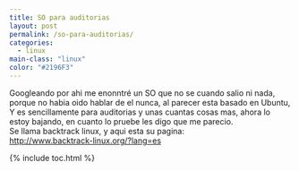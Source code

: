 ```yaml
---
title: SO para auditorias
layout: post
permalink: /so-para-auditorias/
categories:
  - linux
main-class: "linux"
color: "#2196F3"
---
```

Googleando por ahi me enonntré un SO que no se cuando salio ni nada, porque no habia oido hablar de el nunca, al parecer esta basado en Ubuntu, Y es sencillamente para auditorias y unas cuantas cosas mas, ahora lo estoy bajando, en cuanto lo pruebe les digo que me parecio.  
Se llama backtrack linux, y aqui esta su pagina:  
http://www.backtrack-linux.org/?lang=es  
<span class="fullpost"> </span>



{% include toc.html %}
